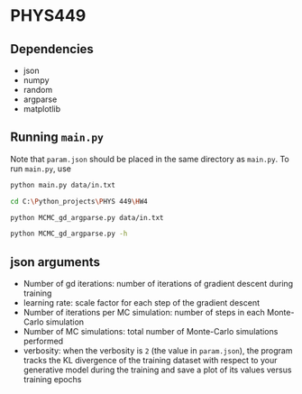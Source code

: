 # PHYS449

## Dependencies

- json
- numpy
- random
- argparse
- matplotlib

## Running `main.py`

Note that `param.json` should be placed in the same directory as `main.py`. To run `main.py`, use

```sh
python main.py data/in.txt
```

```sh
cd C:\Python_projects\PHYS 449\HW4
```
```sh
python MCMC_gd_argparse.py data/in.txt
```
```sh
python MCMC_gd_argparse.py -h
```
## json arguments
- Number of gd iterations: number of iterations of gradient descent during training
- learning rate: scale factor for each step of the gradient descent
- Number of iterations per MC simulation: number of steps in each Monte-Carlo simulation
- Number of MC simulations: total number of Monte-Carlo simulations performed
- verbosity: when the verbosity is `2` (the value in `param.json`), the program tracks the KL divergence of the
training dataset with respect to your generative model during the training and
save a plot of its values versus training epochs

